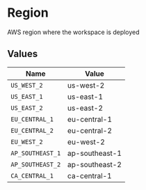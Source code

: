 # Region

AWS region where the workspace is deployed


## Values

| Name             | Value            |
| ---------------- | ---------------- |
| `US_WEST_2`      | us-west-2        |
| `US_EAST_1`      | us-east-1        |
| `US_EAST_2`      | us-east-2        |
| `EU_CENTRAL_1`   | eu-central-1     |
| `EU_CENTRAL_2`   | eu-central-2     |
| `EU_WEST_2`      | eu-west-2        |
| `AP_SOUTHEAST_1` | ap-southeast-1   |
| `AP_SOUTHEAST_2` | ap-southeast-2   |
| `CA_CENTRAL_1`   | ca-central-1     |